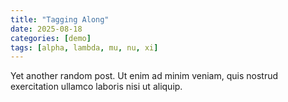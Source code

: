 ```yaml
---
title: "Tagging Along"
date: 2025-08-18
categories: [demo]
tags: [alpha, lambda, mu, nu, xi]
---
```


Yet another random post. Ut enim ad minim veniam, quis nostrud exercitation ullamco laboris nisi ut aliquip.
